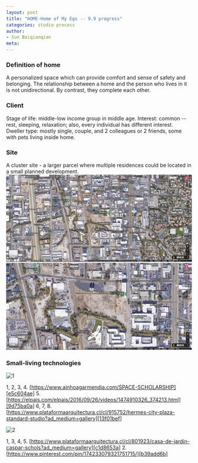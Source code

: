 ```yaml
---
layout: post
title: "HOME-Home of My Ego -- 9.9 progress"
categories: studio process
author:
- Sun Baiqianqian
meta:
---
```




 ### Definition of home
A personalized space which can provide comfort and sense of safety and belonging. The relationship between a home and the person who lives in it is not unidirectional. By contrast, they complete each other.



 ### Client
Stage of life: middle-low income group in middle age.
Interest: common -- rest, sleeping, relaxation; also, every individual has different interest.
Dweller type: mostly single, couple, and 2 colleagues or 2 friends, some with pets living inside home.



 ### Site
A cluster site - a larger parcel where multiple residences could be located in a small planned development.
![site plan1](https://github.com/SunBaiqianqian/SunBaiqianqian-Portfolio/blob/master/assets/site.png?raw=true)
![site plan2](https://github.com/SunBaiqianqian/SunBaiqianqian-Portfolio/blob/master/assets/site2.png?raw=true)



 ### Small-living technologies
![1](https://github.com/SunBaiqianqian/SunBaiqianqian-Portfolio/blob/master/assets/pinup-1.jpg?raw=true)

1, 2, 3, 4. [https://www.ainhoagarmendia.com/SPACE-SCHOLARSHIP][e5c604ae]
5. [https://elpais.com/elpais/2016/09/26/videos/1474910326_374213.html][9d75ba0a]
6, 7, 8. [https://www.plataformaarquitectura.cl/cl/915752/hermes-city-plaza-standard-studio?ad_medium=gallery][13f01bef]

![2](https://github.com/SunBaiqianqian/SunBaiqianqian-Portfolio/blob/master/assets/pinup-2.jpg?raw=true)

  [e5c604ae]: https://www.ainhoagarmendia.com/SPACE-SCHOLARSHIP "https://www.ainhoagarmendia.com/SPACE-SCHOLARSHIP"
  [9d75ba0a]: https://elpais.com/elpais/2016/09/26/videos/1474910326_374213.html "https://elpais.com/elpais/2016/09/26/videos/1474910326_374213.html"
  [13f01bef]: https://www.plataformaarquitectura.cl/cl/915752/hermes-city-plaza-standard-studio?ad_medium=gallery "https://www.plataformaarquitectura.cl/cl/915752/hermes-city-plaza-standard-studio?ad_medium=gallery"

1, 3, 4, 5. [https://www.plataformaarquitectura.cl/cl/801923/casa-de-jardin-caspar-schols?ad_medium=gallery][c1d8653a]
2. [https://www.pinterest.com/pin/174233079321751715/][b39add6b]

  [c1d8653a]: https://www.plataformaarquitectura.cl/cl/801923/casa-de-jardin-caspar-schols?ad_medium=gallery "https://www.plataformaarquitectura.cl/cl/801923/casa-de-jardin-caspar-schols?ad_medium=gallery"
  [b39add6b]: https://www.pinterest.com/pin/174233079321751715/ "https://www.pinterest.com/pin/174233079321751715/"
